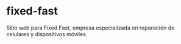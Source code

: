 # fixed-fast
Sitio web para Fixed Fast, empresa especializada en reparación de celulares y dispositivos móviles.
